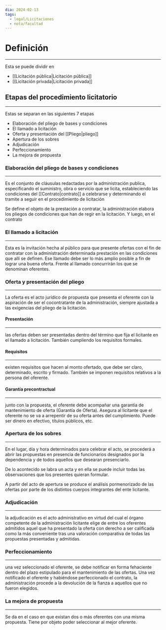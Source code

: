 ```yaml
---
dia: 2024-02-13
tags:
  - legal/Licitaciones
  - nota/facultad
---
```

# Definición
---
Esta se puede dividir en 
* [[Licitación pública|Licitación pública]]
* [[Licitación privada|Licitación privada]]

## Etapas del procedimiento licitatorio
---
Estas se separan en las siguientes 7 etapas
* Elaboración del pliego de bases y condiciones
* El llamado a licitación
* Oferta y presentación del [[Pliego|pliego]]
* Apertura de los sobres
* Adjudicación
* Perfeccionamiento
* La mejora de propuesta

### Elaboración del pliego de bases y condiciones
---
Es el conjunto de cláusulas redactadas por la administración publica, especificando el suministro, obra o servicio que se licita, estableciendo las condiciones del [[Contrato|contrato]] a celebrarse y determinando el tramite a seguir en el procedimiento de licitación

Se define el objeto de la prestación a contratar, la administración elabora los pliegos de condiciones que han de regir en la licitación. Y luego, en el contrato

### El llamado a licitación
---
Esta es la invitación hecha al público para que presente ofertas con el fin de contratar con la administración determinada prestación en las condiciones que allí se definen. Ese llamado debe ser lo más amplio posible a fin de lograr una buena oferta. Frente al llamado concurrirán los que se denominan oferentes.

### Oferta y presentación del pliego
---
La oferta es el acto jurídico de propuesta que presenta el oferente con la aspiración de ser el cocontratante de la administración, siempre ajustada a las exigencias del pliego de la licitación.

#### Presentación
---
las ofertas deben ser presentadas dentro del término que fija el licitante en el llamado a licitación. También cumpliendo los requisitos formales.

#### Requisitos
---
existen requisitos que hacen al monto ofertado, que debe ser claro, determinado, escrito y firmado. También se imponen requisitos relativos a la persona del oferente.

#### Garantía precontractual
---
junto con la propuesta, el oferente debe acompañar una garantía de mantenimiento de oferta (Garantía de Oferta). Asegura al licitante que el oferente no se va a arrepentir de su oferta antes del cumplimiento. Puede ser dinero en efectivo, títulos públicos, etc.

### Apertura de los sobres
---
En el lugar, día y hora determinados para celebrar el acto, se procederá a abrir las propuestas en presencia de funcionarios designados por la dependencia y de todos aquellos que desearan presenciarlo. 

De lo acontecido se labra un acta y en ella se puede incluir todas las observaciones que los presentes quieran formular. 

A partir del acto de apertura se produce el análisis pormenorizado de las ofertas por parte de los distintos cuerpos integrantes del ente licitante.

### Adjudicación
---
la adjudicación es el acto administrativo en virtud del cual el órgano competente de la administración licitante elige de entre los oferentes admitidos aquel que ha presentado la oferta con derecho a ser calificada como la más conveniente tras una valoración comparativa de todas las propuestas presentadas y admitidas.

### Perfeccionamiento
---
una vez seleccionado el oferente, se debe notificar en forma fehaciente dentro del plazo estipulado para el mantenimiento de las ofertas. Una vez notificado el oferente y habiéndose perfeccionado el contrato, la administración procede a la devolución de la fianza a aquellos que no fueron elegidos.

### La mejora de propuesta
---
Se da en el caso en que existan dos o más oferentes con una misma propuesta. Tiene por objeto poder seleccionar al mejor oferente.